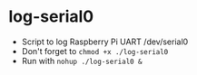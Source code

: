 # log-serial0
- Script to log Raspberry Pi UART /dev/serial0
- Don't forget to `chmod +x ./log-serial0`
- Run with `nohup ./log-serial0 &`
